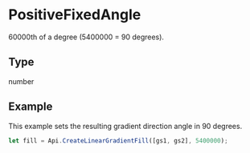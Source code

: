 # PositiveFixedAngle

60000th of a degree (5400000 = 90 degrees).

## Type

number



## Example

This example sets the resulting gradient direction angle in 90 degrees.

```javascript editor-
let fill = Api.CreateLinearGradientFill([gs1, gs2], 5400000);
```
